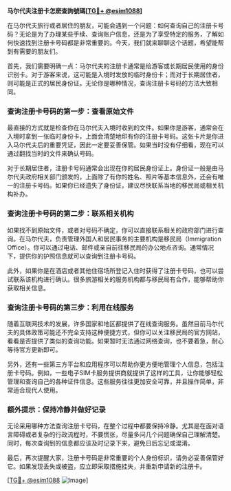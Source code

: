**马尔代夫注册卡怎麽查詢號碼[[TG💪+ @esim1088](https://t.me/s/esim1088)]**

在马尔代夫旅行或者居住的朋友，可能会遇到一个问题：如何查询自己的注册卡号码？无论是为了办理某些手续、查询账户信息，还是为了享受特定的服务，了解如何快速找到注册卡号码都是非常重要的。今天，我们就来聊聊这个话题，希望能帮到有需要的朋友们。

首先，我们需要明确一点：马尔代夫的注册卡通常是给游客或长期居民使用的身份识别卡。对于游客来说，这可能是入境时发放的临时身份卡；而对于长期居住者，则可能是正式的居民身份证。无论你是哪种情况，查询注册卡号码的方法大致相同。

### 查询注册卡号码的第一步：查看原始文件

最直接的方式就是检查你在马尔代夫入境时收到的文件。如果你是游客，通常会在入境时拿到一张临时身份卡，上面会清楚地印有你的注册卡号码。这张卡片是你进入马尔代夫后的重要凭证，因此一定要妥善保管。如果当时没有仔细看，现在可以通过翻找当时的文件来确认号码。

对于长期居住者，注册卡号码通常会出现在你的居民身份证上。身份证一般是由马尔代夫政府相关部门颁发的，上面除了有你的姓名、照片等基本信息外，还会有唯一的注册卡号码。如果你已经遗失了身份证，建议尽快联系当地的移民局或相关机构补办。

### 查询注册卡号码的第二步：联系相关机构

如果找不到原始文件，或者对号码不确定，你可以直接联系相关的政府部门进行查询。在马尔代夫，负责管理外国人和居民事务的主要机构是移民局（Immigration Office）。你可以通过电话、邮件或亲自前往移民局的办公地点咨询。通常情况下，提供你的护照信息就可以查询到注册卡号码。

此外，如果你是在酒店或者其他住宿场所登记入住时获得了注册卡号码，也可以尝试联系该机构进行确认。很多旅游相关的服务机构都与移民局有合作，能够帮助你获取相关信息。

### 查询注册卡号码的第三步：利用在线服务

随着互联网技术的发展，许多国家和地区都提供了在线查询服务。虽然目前马尔代夫的具体政策可能还不完全支持这种便捷方式，但你可以关注移民局的官方网站，看看是否提供了类似的查询功能。如果暂时无法通过网络查询，也不要着急，耐心等待官方更新即可。

另外，还有一些第三方平台和应用程序可以帮助你更方便地管理个人信息，包括注册卡号码。例如，一些电子SIM卡服务提供商就提供了这样的工具，让你能够轻松管理和查询自己的各种证件信息。这些服务往往更加安全可靠，并且操作简单，非常适合现代人使用。

### 额外提示：保持冷静并做好记录

无论采用哪种方法查询注册卡号码，在整个过程中都要保持冷静。尤其是在面对语言障碍或者复杂的行政流程时，不要慌张，尽量多问几个问题确保自己理解清楚。同时，每次查询到的信息都应该及时记录下来，避免日后忘记或混淆。

最后，再次提醒大家，注册卡号码是非常重要的个人身份标识，请务必妥善保管好它。如果发现丢失或被盗，应立即采取措施挂失，并重新申请新的注册卡。

[[TG💪+ @esim1088](https://t.me/s/esim1088) ![Image](https://i.postimg.cc/4NQfJmqS/Snipaste-2025-05-13-00-14-12.png)]